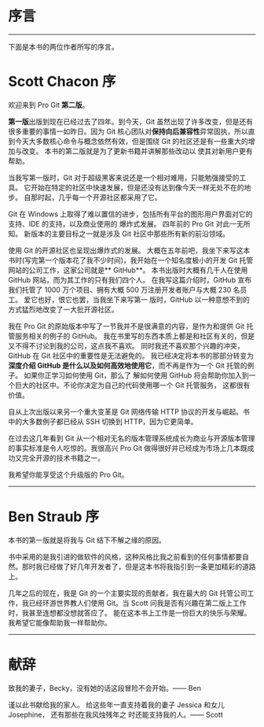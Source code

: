 # 序言

---- 
下面是本书的两位作者所写的序言。

# Scott Chacon 序

欢迎来到 Pro Git **第二版**。

 **第一版**出版到现在已经过去了四年。到今天，Git 虽然出现了许多改变，但是还有很多重要的事情一如昨日。因为 Git 核心团队对**保持向后兼容性**异常固执，所以直到今天大多数核心命令与概念依然有效，但是围绕 Git 的社区还是有一些重大的增加与改变。 本书的第二版就是为了更新书籍并讲解那些改动以 使其对新用户更有帮助。 

当我写第一版时，Git 对于超级黑客来说还是一个相对难用，只能勉强接受的工具。 它开始在特定的社区中快速发展，但是还没有达到像今天一样无处不在的地步。 自那时起，几乎每一个开源社区都采用了它。 

Git 在 Windows 上取得了难以置信的进步，包括所有平台的图形用户界面对它的支持、IDE 的支持，以及商业使用的 爆炸式发展。 四年前的 Pro Git 对此一无所知。 新版本的主要目标之一就是涉及 Git 社区中那些所有新的前沿领域。 

使用 Git 的开源社区也呈现出爆炸式的发展。 大概在五年前吧，我坐下来写这本书时(写完第一个版本花了我不少时间)，我开始在一个知名度极小的开发 Git 托管网站的公司工作，这家公司就是** GitHub**。 本书出版时大概有几千人在使用 GitHub 网站，而为其工作的只有我们四个人。 在我写这篇介绍时，GitHub 宣布我们托管了 1000 万个项目、拥有大概 500 万注册开发者账户与大概 230 名员工。 爱它也好，恨它也罢，当我坐下来写第一 版时，GitHub 以一种意想不到的方式猛烈地改变了一大批开源社区。 

我在 Pro Git 的原始版本中写了一节我并不是很满意的内容，是作为和提供 Git 托管服务相关的例子的 GitHub。 我在书里写的东西本质上都是和社区有关的，但是又不得不讨论到我的公司，这点我不喜欢。 同时我还不喜欢那个兴趣的冲突，GitHub 在 Git 社区中的重要性是无法避免的。 我已经决定将本书的那部分转变为**深度介绍 GitHub 是什么以及如何高效地使用它**，而不再是作为一个 Git 托管的例子。 如果你正学习如何使用 Git，那么了 解如何使用 GitHub 将会帮助你加入到一个巨大的社区中。不论你决定为自己的代码使用哪一个 Git 托管服务， 这都很有价值。 

自从上次出版以来另一个重大变革是 Git 网络传输 HTTP 协议的开发与崛起。书中的大多数例子都已经从 SSH 切换到 HTTP，因为它更简单。
 
在过去这几年看到 Git 从一个相对无名的版本管理系统成长为商业与开源版本管理的事实标准是令人吃惊的。我很高兴 Pro Git 做得很好并已经成为市场上几本既成功又完全开源的技术书籍之一。 

我希望你能享受这个升级版的 Pro Git。

---- 
# Ben Straub 序
  
本书的第一版就是将我与 Git 结下不解之缘的原因。

书中采用的是我引进的做软件的风格，这种风格比我之前看到的任何事情都要自然。那时我已经做了好几年开发者了，但是这本书将我指引到一条更加精彩的道路上。 

几年之后的现在，我是 Git 的一个主要实现的贡献者，我在最大的 Git 托管公司工作，我已经环游世界教人们使用 Git。当 Scott 问我是否有兴趣在第二版上工作时，我甚至连想都没想就答应了。 能在这本书上工作是一份巨大的快乐与荣耀。我希望它能像帮助我一样帮助你。 

---- 
# 献辞
致我的妻子，Becky，没有她的话这段冒险不会开始。—— Ben

  
谨以此书献给我的家人。 给这些年一直支持着我的妻子 Jessica 和女儿 Josephine， 还有那些在我风烛残年之 时还能支持我的人。—— Scott 

